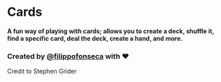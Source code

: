 # Cards

**A fun way of playing with cards; allows you to create a deck, shuffle it, find a specific card, deal the deck, create a hand, and more.**

### Created by [@filippofonseca](https://twitter.com/filippofonseca) with ❤️

Credit to Stephen Grider
